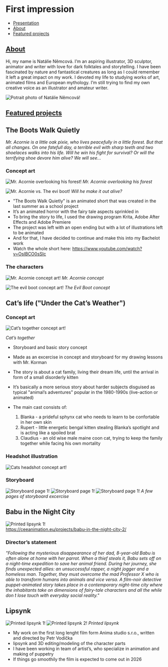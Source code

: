 # First impression

- [Presentation](Presentation.md)
- [About](About.md)
- [Featured projects](FeaturedProjects.md)

## [About](About.md)

Hi, my name is Natálie Němcová. 
I’m an aspiring illustrator, 3D sculptor, animator and writer with love for dark folktales and storytelling. 
I have been fascinated by nature and fantastical creatures as long as I could remember it left a great impact on my work. 
I devoted my life to studying works of art, animated films and European mythology. 
I’m still trying to find my own creative voice as an illustrator and amateur writer. 

 ![Potrait photo of Natálie Němcová!](Photos/potrait_photo.jpg)


## [Featured projects](FeaturedProjects.md) 

## The Boots Walk Quietly

_Mr. Acornie is a little oak pixie, who lives peacefully in a little forest. But that all changes. On one fatefull day, a terrible evil with sharp teeth and two shoelaces walks into his life. Will he win his fight for survival? Or will the terrifying shoe devore him alive? We will see…_

### Concept art

![Mr. Acornie overlooking his forest!](shot_1_concept.jpg) 
_Mr. Acornie overlooking his forest_

![Mr. Acornie vs. The evi boot!](Photos/18_shot_fightscene.png) 
_Will he make it out alive?_

- "The Boots Walk Quietly" is an animated short that was created in the last summer as a school project
- It’s an animated horror with the fairy tale aspects sprinkled in
- To bring the story to life, I used the drawing program Krita, Adobe After Effects and Adobe Premiere 
- The project was left with an open ending but with a lot of illustrations left to be animated
- And for that, I have decided to continue and make this into my Bachelot work
- Watch the whole short here: https://www.youtube.com/watch?v=OsIBCO0sSIc

 ### The characters

 ![Mr. Acornie concept art!](Photos/pan_zaloudek_loutka_02.PNG)
 _Mr. Acornie concept_ 

 ![The evil boot concept art!](Photos/boot_concept_art.jpg)
_The Evil Boot concept_

## Cat’s life ("Under the Cat’s Weather")

### Concept art
![Cat’s together concept art!](Photos/cats_together.jpg)

_Cat’s together_

- Storyboard and basic story concept
- Made as an excercise in concept and storyboard for my drawing lessons with Mr. Korman 
- The story is about a cat family, living their dream life, until the arrival in form of a small disorderly kitten 
- It’s basically a more serious story about harder subjects disguised as typical "animal’s adventures" popular in the 1980-1990s (live-action or animated)
  
- The main cast consists of:
  1. Blanka - a prideful sphynx cat who needs to learn to be confortable in her own skin
  2. Rupert - little energetic bengal kitten stealing Blanka’s spotlight and is acting like a spoiled brat
  3. Claudius - an old wise male maine coon cat, trying to keep the family together while facing his own mortality
 
### Headshot illustration
![Cats headshot concept art!](Photos/cats_headshot.png)

### Storyboard 
![Storyboard page 1!](Photos/storyboard_1.png)
![Storyboard page 1!](Photos/storyboard_2.png)
![Storyboard page 1!](Photos/storyboard_3.png)
_A few pages of storyboard excercise_


## Babu in the Night City 

![Printed lipsynk 1!](Photos/Babu4_web.jpeg)  
https://ceeanimation.eu/projects/babu-in-the-night-city-2/ 

### Director’s statement
_"Following the mysterious disappearance of her dad, 8-year-old Babu is often alone at home with her parrot. When a thief steals it, Babu sets off on a night-time expedition to save her animal friend. During her journey, she finds unexpected allies: an unsuccessful rapper, a night jogger and a homeless man. Together, they must overcome the mad Professor X who is able to transform humans into animals and vice versa. A film-noir detective puppet-animated story takes place in a contemporary night-time city where the inhabitants take on dimensions of fairy-tale characters and all the while don ́t lose touch with everyday social reality."_ 

## Lipsynk

![Printed lipsynk 1!](Photos/lipsynk_1.jpg)
![Printed lipsynk 2!](Photos/lipsynk_2.jpg)
_Printed lipsynk_

- My work on the first long lenght film form Anima studio s.r.o., written and directed by Petr Vodička
- lipsynk and 3D editing/modeling of the character parts
- I have been working in team of artist’s, who specialize in animation and making of puppetry
- If things go smoothily the film is expected to come out in 2026
